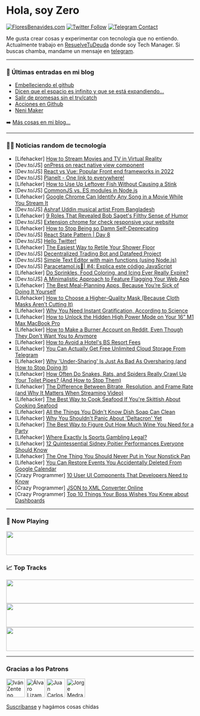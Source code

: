 # Hola, soy Zero

[![FloresBenavides.com](https://img.shields.io/website?down_message=oops&label=MiBlog&style=for-the-badge&up_message=online&url=https%3A%2F%2Ffloresbenavides.com)](https://floresbenavides.com) [![Twitter Follow](https://img.shields.io/twitter/follow/ZeroDragon?color=%231DA1F2&label=Follow&logo=twitter&logoColor=ffffff&style=for-the-badge)](https://twitter.com/zerodragon) [![Telegram Contact](https://img.shields.io/badge/escr%C3%ADbeme-ZeroDragon-%2326A5E4?style=for-the-badge&logo=telegram)](https://t.me/zerodragon)

Me gusta crear cosas y experimentar con tecnología que no entiendo.
Actualmente trabajo en [ResuelveTuDeuda](http://github.com/resuelve) donde soy Tech Manager.
Si buscas chamba, mandame un mensaje en [telegram](https://t.me/zerodragon).

---

### 📕 Últimas entradas en mi blog
<!-- BLOG-POST-LIST:START -->
- [Embelleciendo el github](https://floresbenavides.com/embelleciendo-el-github/)
- [Dicen que el espacio es infinito y que se está expandiendo…](https://floresbenavides.com/dicen-que-el-espacio-es-infinito-y-que-se-esta-expandiendo/)
- [Salir de promesas sin el try/catch](https://floresbenavides.com/salir-de-promesas-sin-el-try-catch/)
- [Acciones en Github](https://floresbenavides.com/acciones-en-github/)
- [Neni Maker](https://floresbenavides.com/neni-maker/)
<!-- BLOG-POST-LIST:END -->

➡️ [Más cosas en mi blog...](https://floresbenavides.com)

---

### 👨‍💻 Noticias random de tecnología
<!-- TECH-POSTS:START -->
- [Lifehacker] [How to Stream Movies and TV in Virtual Reality](https://lifehacker.com/how-to-stream-movies-and-tv-in-virtual-reality-1848340674)
- [Dev.to/JS] [onPress on react native view component](https://dev.to/ravics09/onpress-on-react-native-view-component-3dfo)
- [Dev.to/JS] [React vs Vue: Popular Front end frameworks in 2022](https://dev.to/heritio/react-vs-vue-popular-front-end-frameworks-in-2021-503p)
- [Dev.to/JS] [PlaneIt - One link to everywhere!](https://dev.to/imadithya/planeit-one-link-to-everywhere-4dj8)
- [Lifehacker] [How to Use Up Leftover Fish Without Causing a Stink](https://lifehacker.com/how-to-use-up-leftover-fish-without-causing-a-stink-1848339763)
- [Dev.to/JS] [CommonJS vs. ES modules in Node.js](https://dev.to/logrocket/commonjs-vs-es-modules-in-nodejs-2eo1)
- [Lifehacker] [Google Chrome Can Identify Any Song in a Movie While You Stream It](https://lifehacker.com/google-chrome-can-identify-any-song-in-a-movie-while-yo-1848338495)
- [Dev.to/JS] [Ashraf Uddin musical artist From Bangladesh](https://dev.to/ashrafuddinbd/ashraf-uddin-musical-artist-from-bangladesh-2b75)
- [Lifehacker] [9 Roles That Revealed Bob Saget&#39;s Filthy Sense of Humor](https://lifehacker.com/9-roles-that-revealed-bob-sagets-filthy-sense-of-humor-1848337727)
- [Dev.to/JS] [Extension chrome for check responsive your website](https://dev.to/arsalannury/extension-chrome-for-check-responsive-your-website-8c6)
- [Lifehacker] [How to Stop Being so Damn Self-Deprecating](https://lifehacker.com/how-to-stop-being-so-damn-self-deprecating-1848316538)
- [Dev.to/JS] [React State Pattern | Day 8](https://dev.to/developerioweb/react-state-pattern-day-8-5e03)
- [Dev.to/JS] [Hello Twitter!](https://dev.to/michalgornicki/hello-twitter-20lg)
- [Lifehacker] [The Easiest Way to Retile Your Shower Floor](https://lifehacker.com/the-easiest-way-to-retile-your-shower-floor-1848338026)
- [Dev.to/JS] [Decentralized Trading Bot and Datafeed Project](https://dev.to/r3alst/decentralized-trading-bot-and-datafeed-project-4ad)
- [Dev.to/JS] [Simple Text Editor with main functions &lpar;using Node.js&rpar;](https://dev.to/lucifer25x/simple-text-editor-with-main-functions-using-nodejs-14h6)
- [Dev.to/JS] [Paracetamol.js💊| #4: Explica este código JavaScript](https://dev.to/duxtech/paracetamoljs-4-explica-este-codigo-4h4a)
- [Lifehacker] [Do Sprinkles, Food Coloring, and Icing Ever Really Expire?](https://lifehacker.com/do-sprinkles-food-coloring-and-icing-ever-really-expi-1848338800)
- [Dev.to/JS] [A Minimalistic Approach to Feature Flagging Your Web App](https://dev.to/michaelmangial1/a-minimalistic-approach-to-feature-flagging-your-web-app-en0)
- [Lifehacker] [The Best Meal-Planning Apps, Because You’re Sick of Doing It Yourself](https://lifehacker.com/the-best-meal-planning-apps-because-you-re-sick-of-doi-1848337864)
- [Lifehacker] [How to Choose a Higher-Quality Mask &lpar;Because Cloth Masks Aren’t Cutting It&rpar;](https://lifehacker.com/how-to-buy-a-high-quality-mask-1846153740)
- [Lifehacker] [Why You Need Instant Gratification, According to Science](https://lifehacker.com/why-you-need-instant-gratification-according-to-scienc-1848331132)
- [Lifehacker] [How to Unlock the Hidden High Power Mode on Your 16” M1 Max MacBook Pro](https://lifehacker.com/how-to-unlock-the-hidden-high-power-mode-on-your-16-m1-1848312549)
- [Lifehacker] [How to Make a Burner Account on Reddit, Even Though They Don&#39;t Want You to Anymore](https://lifehacker.com/how-to-make-a-burner-account-on-reddit-even-though-the-1848336857)
- [Lifehacker] [How to Avoid a Hotel&#39;s BS Resort Fees](https://lifehacker.com/how-to-avoid-a-hotels-bullshit-resort-fees-1848335421)
- [Lifehacker] [You Can Actually Get Free Unlimited Cloud Storage From Telegram](https://lifehacker.com/you-can-actually-get-free-unlimited-cloud-storage-from-1848337055)
- [Lifehacker] [Why &#39;Under-Sharing&#39; Is Just As Bad As Oversharing &lpar;and How to Stop Doing It&rpar;](https://lifehacker.com/why-under-sharing-is-just-as-bad-as-oversharing-and-ho-1848317273)
- [Lifehacker] [How Often Do Snakes, Rats, and Spiders Really Crawl Up Your Toilet Pipes? &lpar;And How to Stop Them&rpar;](https://lifehacker.com/how-often-do-snakes-rats-and-spiders-really-crawl-up-1848335336)
- [Lifehacker] [The Difference Between Bitrate, Resolution, and Frame Rate &lpar;and Why It Matters When Streaming Video&rpar;](https://lifehacker.com/the-difference-between-bitrate-resolution-and-frame-r-1848333060)
- [Lifehacker] [The Best Way to Cook Seafood If You&#39;re Skittish About Cooking Seafood](https://lifehacker.com/the-best-way-to-cook-seafood-if-youre-skittish-about-co-1848334399)
- [Lifehacker] [All the Things You Didn&#39;t Know Dish Soap Can Clean](https://lifehacker.com/all-the-things-you-didnt-know-dish-soap-can-clean-1848332952)
- [Lifehacker] [Why You Shouldn&#39;t Panic About &#39;Deltacron&#39; Yet](https://lifehacker.com/why-you-shouldnt-panic-about-deltacron-yet-1848334101)
- [Lifehacker] [The Best Way to Figure Out How Much Wine You Need for a Party](https://lifehacker.com/the-best-way-to-figure-out-how-much-wine-you-need-for-a-1848334096)
- [Lifehacker] [Where Exactly Is Sports Gambling Legal?](https://lifehacker.com/where-exactly-is-sports-gambling-legal-1848333429)
- [Lifehacker] [12 Quintessential Sidney Poitier Performances Everyone Should Know](https://lifehacker.com/12-quintessential-sidney-poitier-performances-everyone-1848331069)
- [Lifehacker] [The One Thing You Should Never Put in Your Nonstick Pan](https://lifehacker.com/the-one-thing-you-should-never-put-in-your-nonstick-pan-1848332657)
- [Lifehacker] [You Can Restore Events You Accidentally Deleted From Google Calendar](https://lifehacker.com/you-can-restore-events-you-accidentally-deleted-from-go-1848331447)
- [Crazy Programmer] [10 User UI Components That Developers Need to Know](https://www.thecrazyprogrammer.com/2022/01/user-ui-components-that-developers-need-to-know.html)
- [Crazy Programmer] [JSON to XML Converter Online](https://www.thecrazyprogrammer.com/2022/01/json-to-xml-converter.html)
- [Crazy Programmer] [Top 10 Things Your Boss Wishes You Knew about Dashboards](https://www.thecrazyprogrammer.com/2022/01/top-10-things-your-boss-wishes-you-knew-about-dashboards.html)<!-- TECH-POSTS:END -->

---

### 🎵 Now Playing
<a href="https://spotify-now-playing-dun.vercel.app/now-playing?open"><img src="https://spotify-now-playing-dun.vercel.app/now-playing" width="540" height="64"></a>

### 📈 Top Tracks
<a href="https://spotify-now-playing-dun.vercel.app/top-tracks?i=1&open"><img src="https://spotify-now-playing-dun.vercel.app/top-tracks?i=1" width="540" height="64"></a>
<a href="https://spotify-now-playing-dun.vercel.app/top-tracks?i=2&open"><img src="https://spotify-now-playing-dun.vercel.app/top-tracks?i=2" width="540" height="64"></a>
<a href="https://spotify-now-playing-dun.vercel.app/top-tracks?i=3&open"><img src="https://spotify-now-playing-dun.vercel.app/top-tracks?i=3" width="540" height="64"></a>

---

### Gracias a los Patrons
[<img src="https://avatars.githubusercontent.com/u/243380?v=4" alt="Iván Zenteno" width="50px">](https://github.com/k001) [<img src="https://avatars.githubusercontent.com/u/19955639?v=4" alt="Álvaro Lizama" width="50px">](https://github.com/alvarolizama) [<img src="https://avatars.githubusercontent.com/u/2718753?v=4" alt="Juan Carlos Ruiz" width="50px">](https://github.com/JuanCrg90) [<img src="https://avatars.githubusercontent.com/u/37025?v=4" alt="Jorge Medrano" width="50px">](https://github.com/h1pp1e) 

[Suscríbanse](https://www.patreon.com/zerodragon) y hagámos cosas chidas
